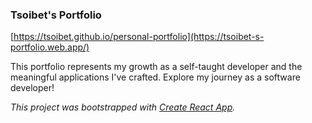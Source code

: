 ### Tsoibet's Portfolio

[https://tsoibet.github.io/personal-portfolio](https://tsoibet-s-portfolio.web.app/)

This portfolio represents my growth as a self-taught developer and the meaningful applications I've crafted. Explore my journey as a software developer!


*This project was bootstrapped with [Create React App](https://github.com/facebook/create-react-app).*
